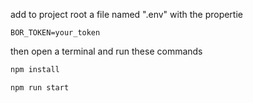 add to project root a file named ".env" with the propertie

```dotenv
BOR_TOKEN=your_token
```

then open a terminal and run these commands

```bash
npm install
```
```bash
npm run start
```